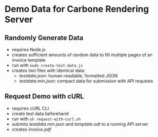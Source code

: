 # Demo Data for Carbone Rendering Server

## Randomly Generate Data

- requires Node.js
- creates sufficient amounts of random data to fill multiple pages of an invoice template
- run with `node create-test-data.js`
- creates two files with identical data:
  - _testdata.json_: human-readable, formatted JSON
  - _testdata.min.json_: compact data for submission with API requests

## Request Demo with cURL

- requires cURL CLI
- create test data beforehand
- run with `sh request-with-curl.sh`
- submits _testdata.min.json_ and _template.odt_ to a running API server
- creates _invoice.pdf_
